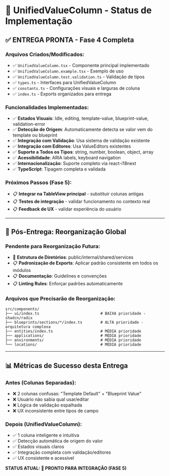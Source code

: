 # 🚀 UnifiedValueColumn - Status de Implementação

## ✅ **ENTREGA PRONTA** - Fase 4 Completa

### Arquivos Criados/Modificados:

- ✅ `UnifiedValueColumn.tsx` - Componente principal implementado
- ✅ `UnifiedValueColumn.example.tsx` - Exemplo de uso
- ✅ `UnifiedValueColumn.test.validation.ts` - Validação de tipos
- ✅ `types.ts` - Interfaces para UnifiedValueColumn
- ✅ `constants.ts` - Configurações visuais e larguras de coluna
- ✅ `index.ts` - Exports organizados para entrega

### Funcionalidades Implementadas:

- ✅ **Estados Visuais**: Idle, editing, template-value, blueprint-value, validation-error
- ✅ **Detecção de Origem**: Automaticamente detecta se valor vem do template ou blueprint
- ✅ **Integração com Validação**: Usa sistema de validação existente
- ✅ **Integração com Editores**: Usa ValueEditors existentes
- ✅ **Suporte a Todos os Tipos**: string, number, boolean, object, array
- ✅ **Acessibilidade**: ARIA labels, keyboard navigation
- ✅ **Internacionalização**: Suporte completo via react-i18next
- ✅ **TypeScript**: Tipagem completa e validada

### Próximos Passos (Fase 5):

- 📋 **Integrar na TableView principal** - substituir colunas antigas
- 📋 **Testes de integração** - validar funcionamento no contexto real
- 📋 **Feedback de UX** - validar experiência do usuário

---

## 🔄 **Pós-Entrega: Reorganização Global**

### Pendente para Reorganização Futura:

- 📁 **Estrutura de Diretórios**: public/internal/shared/services
- 📋 **Padronização de Exports**: Aplicar padrão consistente em todos os módulos
- 📋 **Documentação**: Guidelines e convenções
- 📋 **Linting Rules**: Enforçar padrões automaticamente

### Arquivos que Precisarão de Reorganização:

```
src/components/
├── ui/index.ts                           # BAIXA prioridade - shadcn/radix
├── blueprints/sections/*/index.ts        # ALTA prioridade - arquitetura complexa
├── entities/index.ts                     # MÉDIA prioridade
├── applications/                         # MÉDIA prioridade
├── environments/                         # MÉDIA prioridade
└── locations/                            # MÉDIA prioridade
```

---

## 📊 **Métricas de Sucesso desta Entrega**

### Antes (Colunas Separadas):

- ❌ 2 colunas confusas: "Template Default" + "Blueprint Value"
- ❌ Usuário não sabia qual usar/editar
- ❌ Lógica de validação espalhada
- ❌ UX inconsistente entre tipos de campo

### Depois (UnifiedValueColumn):

- ✅ 1 coluna inteligente e intuitiva
- ✅ Detecção automática de origem do valor
- ✅ Estados visuais claros
- ✅ Integração completa com validação/editores
- ✅ UX consistente e acessível

**STATUS ATUAL: 🎯 PRONTO PARA INTEGRAÇÃO (FASE 5)**

